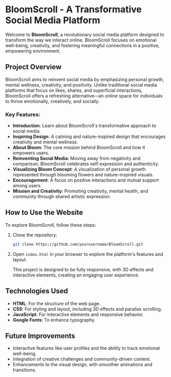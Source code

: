 # BloomScroll - A Transformative Social Media Platform

Welcome to **BloomScroll**, a revolutionary social media platform designed to transform the way we interact online. BloomScroll focuses on emotional well-being, creativity, and fostering meaningful connections in a positive, empowering environment.

## Project Overview

BloomScroll aims to reinvent social media by emphasizing personal growth, mental wellness, creativity, and positivity. Unlike traditional social media platforms that focus on likes, shares, and superficial interactions, BloomScroll offers a refreshing alternative—an online space for individuals to thrive emotionally, creatively, and socially.

### Key Features:
- **Introduction**: Learn about BloomScroll's transformative approach to social media.
- **Inspiring Design**: A calming and nature-inspired design that encourages creativity and mental wellness.
- **About Bloom**: The core mission behind BloomScroll and how it empowers users.
- **Reinventing Social Media**: Moving away from negativity and comparison, BloomScroll celebrates self-expression and authenticity.
- **Visualizing Bloom Concept**: A visualization of personal growth represented through blooming flowers and nature-inspired visuals.
- **Encouragement**: A focus on positive interactions and mutual support among users.
- **Mission and Creativity**: Promoting creativity, mental health, and community through shared artistic expression.

## How to Use the Website

To explore BloomScroll, follow these steps:
1. Clone the repository:
    ```bash
    git clone https://github.com/yourusername/BloomScroll.git
    ```

2. Open `index.html` in your browser to explore the platform's features and layout.
   
   This project is designed to be fully responsive, with 3D effects and interactive elements, creating an engaging user experience.

## Technologies Used
- **HTML**: For the structure of the web page.
- **CSS**: For styling and layout, including 3D effects and parallax scrolling.
- **JavaScript**: For interactive elements and responsive behavior.
- **Google Fonts**: To enhance typography.

## Future Improvements
- Interactive features like user profiles and the ability to track emotional well-being.
- Integration of creative challenges and community-driven content.
- Enhancements to the visual design, with smoother animations and transitions.





